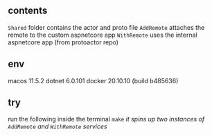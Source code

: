 ## contents
`Shared` folder contains the actor and proto file
`AddRemote` attaches the remote to the custom aspnetcore app
`WithRemote` uses the internal aspnetcore app (from protoactor repo)

## env
macos 11.5.2
dotnet 6.0.101
docker 20.10.10 (build b485636)

## try
run the following inside the terminal
`make`
*it spins up two instances of `AddRemote` and `WithRemote` services*
